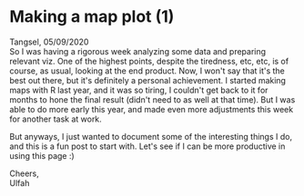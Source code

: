 # Making a map plot (1)

Tangsel, 05/09/2020  
So I was having a rigorous week analyzing some data and preparing relevant viz. One of the highest points, despite the tiredness, etc, etc, is of course, as usual, looking at the end product. Now, I won't say that it's the best out there, but it's definitely a personal achievement. I started making maps with R last year, and it was so tiring, I couldn't get back to it for months to hone the final result (didn't need to as well at that time). But I was able to do more early this year, and made even more adjustments this week for another task at work. 

But anyways, I just wanted to document some of the interesting things I do, and this is a fun post to start with. Let's see if I can be more productive in using this page :)

Cheers,  
Ulfah

